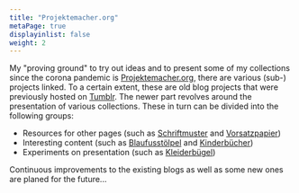 ```yaml
---
title: "Projektemacher.org"
metaPage: true
displayinlist: false
weight: 2
---
```


My "proving ground" to try out ideas and to present some of my collections since the corona pandemic is [Projektemacher.org](https://projektemacher.org), there are various (sub-) projects linked. To a certain extent, these are old blog projects that were previously hosted on [Tumblr](https://tumblr.com). The newer part revolves around the presentation of various collections. These in turn can be divided into the following groups:
 * Resources for other pages (such as [Schriftmuster](https://schriftmuster.projektemacher.org/) and [Vorsatzpapier](https://vorsatzpapier.projektemacher.org/))
 * Interesting content (such as [Blaufusstölpel](https://blaufusstölpel.de/) and [Kinderbücher](https://kinderbücher.projektemacher.org/))
 * Experiments on presentation  (such as [Kleiderbügel](https://Kleiderbügel.blaufusstölpel.de/))

Continuous improvements to the existing blogs as well as some new ones are planed for the future...
